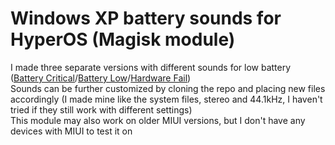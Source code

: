 # Windows XP battery sounds for HyperOS (Magisk module)
I made three separate versions with different sounds for low battery ([Battery Critical](https://archive.org/details/windowsxpstartup_201910/Windows+XP+Battery+Critical.wav)/[Battery Low](https://archive.org/details/windowsxpstartup_201910/Windows+XP+Battery+Low.wav)/[Hardware Fail](https://archive.org/details/windowsxpstartup_201910/Windows+XP+Hardware+Fail.wav))  
Sounds can be further customized by cloning the repo and placing new files accordingly (I made mine like the system files, stereo and 44.1kHz, I haven't tried if they still work with different settings)  
This module may also work on older MIUI versions, but I don't have any devices with MIUI to test it on  

